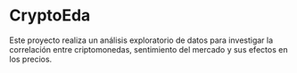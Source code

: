 # CryptoEda
Este proyecto realiza un análisis exploratorio de datos para investigar la correlación entre criptomonedas, sentimiento del mercado y sus efectos en los precios.
